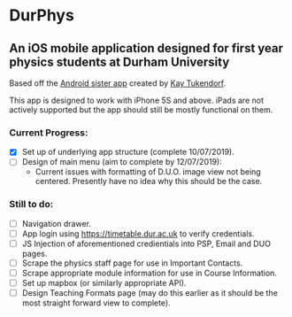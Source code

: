 # DurPhys

## An iOS mobile application designed for first year physics students at Durham University

Based off the [Android sister app](https://github.com/Bacoknight/DurPhys) created by [Kay Tukendorf](https://github.com/Bacoknight).

This app is designed to work with iPhone 5S and above. iPads are not actively supported but the app should still be mostly functional on them.

### Current Progress:
- [x] Set up of underlying app structure (complete 10/07/2019).
- [ ] Design of main menu (aim to complete by 12/07/2019):
  * Current issues with formatting of D.U.O. image view not being centered. Presently have no idea why this should be the case.
  
### Still to do:
- [ ] Navigation drawer.
- [ ] App login using https://timetable.dur.ac.uk to verify credentials.
- [ ] JS Injection of aforementioned credientials into PSP, Email and DUO pages.
- [ ] Scrape the physics staff page for use in Important Contacts.
- [ ] Scrape appropriate module information for use in Course Information.
- [ ] Set up mapbox (or similarly appropriate API).
- [ ] Design Teaching Formats page (may do this earlier as it should be the most straight forward view to complete).
